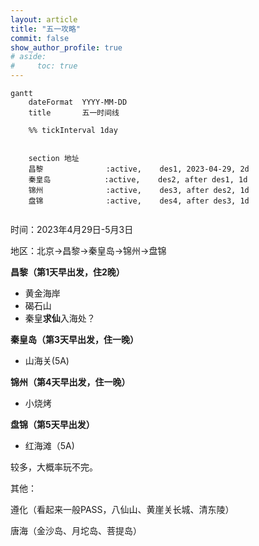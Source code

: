 ```yaml
---
layout: article
title: "五一攻略"
commit: false
show_author_profile: true
# aside:
#     toc: true
---
```


```mermaid
gantt
    dateFormat  YYYY-MM-DD
    title       五一时间线

    %% tickInterval 1day


    section 地址
    昌黎              :active,    des1, 2023-04-29, 2d
    秦皇岛            :active,    des2, after des1, 1d
    锦州              :active,    des3, after des2, 1d
    盘锦              :active,    des4, after des3, 1d


```

时间：2023年4月29日-5月3日

地区：北京->昌黎->秦皇岛->锦州->盘锦

**昌黎（第1天早出发，住2晚）**

* 黄金海岸
* 碣石山
* 秦皇**求仙**入海处？

**秦皇岛（第3天早出发，住一晚）**

- 山海关(5A)

**锦州（第4天早出发，住一晚）**

- 小烧烤

**盘锦（第5天早出发）**

- 红海滩（5A)

较多，大概率玩不完。

其他：

遵化（看起来一般PASS，八仙山、黄崖关长城、清东陵）

唐海（金沙岛、月坨岛、菩提岛）
